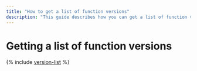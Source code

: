 ```yaml
---
title: "How to get a list of function versions"
description: "This guide describes how you can get a list of function versions."
---
```


# Getting a list of function versions

{% include [version-list](../../../_includes/functions/version-list.md) %}